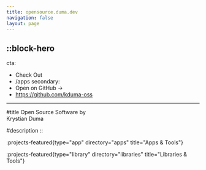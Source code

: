 ```yaml
---
title: opensource.duma.dev
navigation: false
layout: page
---
```


::block-hero
---
cta:
  - Check Out
  - /apps
secondary:
  - Open on GitHub →
  - https://github.com/kduma-oss

[//]: # (snippet: npm install my-lib)
---

#title
Open Source Software by  
Krystian Duma

#description
::



:projects-featured{type="app" directory="apps" title="Apps & Tools"}


:projects-featured{type="library" directory="libraries" title="Libraries & Tools"}
